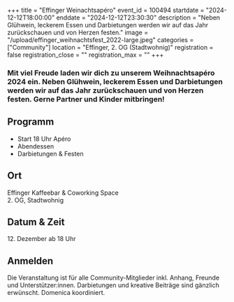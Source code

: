 +++
title = "Effinger Weinachtsapéro"
event_id = 100494
startdate = "2024-12-12T18:00:00"
enddate = "2024-12-12T23:30:30"
description = "Neben Glühwein, leckerem Essen und Darbietungen werden wir auf das Jahr zurückschauen und von Herzen festen."
image = "/upload/effinger_weihnachtsfest_2022-large.jpeg"
categories = ["Community"]
location = "Effinger, 2. OG (Stadtwohnig)"
registration = false
registration_close = ""
registration_max = ""
+++

### Mit viel Freude laden wir dich zu unserem Weihnachtsapéro 2024 ein. Neben Glühwein, leckerem Essen und Darbietungen werden wir auf das Jahr zurückschauen und von Herzen festen. Gerne Partner und Kinder mitbringen!

## Programm

* Start 18 Uhr Apéro
* Abendessen
* Darbietungen & Festen

## Ort

Effinger Kaffeebar & Coworking Space \
﻿2. OG, Stadtwohnig

## Datum & Zeit

﻿12. Dezember ab 18 Uhr

## Anmelden

Die Veranstaltung ist für alle Community-Mitglieder inkl. Anhang, Freunde und Unterstützer:innen.
Darbietungen und kreative Beiträge sind gänzlich erwünscht. Domenica koordiniert.
